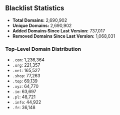 ## Blacklist Statistics

- **Total Domains:** 2,690,902
- **Unique Domains:** 2,690,902
- **Added Domains Since Last Version:** 737,017
- **Removed Domains Since Last Version:** 1,068,031

### Top-Level Domain Distribution

-  `.com`: 1,236,364
-  `.org`: 221,357
-  `.net`: 165,527
-  `.shop`: 77,263
-  `.top`: 69,139
-  `.xyz`: 64,770
-  `.io`: 63,697
-  `.pl`: 48,721
-  `.info`: 44,922
-  `.fr`: 36,148

